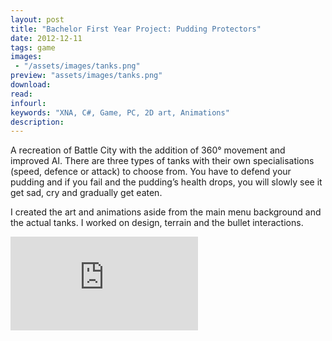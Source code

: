 ```yaml
---
layout: post
title: "Bachelor First Year Project: Pudding Protectors"
date: 2012-12-11
tags: game
images:
 - "/assets/images/tanks.png"
preview: "assets/images/tanks.png"
download:
read:
infourl:
keywords: "XNA, C#, Game, PC, 2D art, Animations"
description:
---
```


A recreation of Battle City with the addition of 360° movement and improved AI. There are three types of tanks with their own specialisations (speed, defence or attack) to choose from. You have to defend your pudding and if you fail and the pudding’s health drops, you will slowly see it get sad, cry and gradually get eaten.

I created the art and animations aside from the main menu background and the actual tanks. I worked on design, terrain and the bullet interactions.

<div class="video-container">
	<iframe class="video" src="https://www.youtube.com/embed/irbkBg8ZFX4" frameborder="0" allow="autoplay; encrypted-media" allowfullscreen></iframe>
</div>